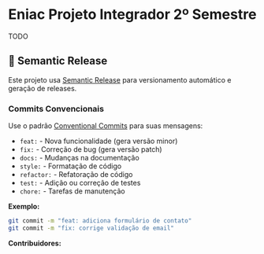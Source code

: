 # Eniac Projeto Integrador 2º Semestre

TODO

## 🚀 Semantic Release

Este projeto usa [Semantic Release](https://semantic-release.gitbook.io/) para versionamento automático e geração de releases.

### Commits Convencionais

Use o padrão [Conventional Commits](https://www.conventionalcommits.org/) para suas mensagens:

- `feat:` - Nova funcionalidade (gera versão minor)
- `fix:` - Correção de bug (gera versão patch)
- `docs:` - Mudanças na documentação
- `style:` - Formatação de código
- `refactor:` - Refatoração de código
- `test:` - Adição ou correção de testes
- `chore:` - Tarefas de manutenção

**Exemplo:**

```bash
git commit -m "feat: adiciona formulário de contato"
git commit -m "fix: corrige validação de email"
```
**Contribuidores:**